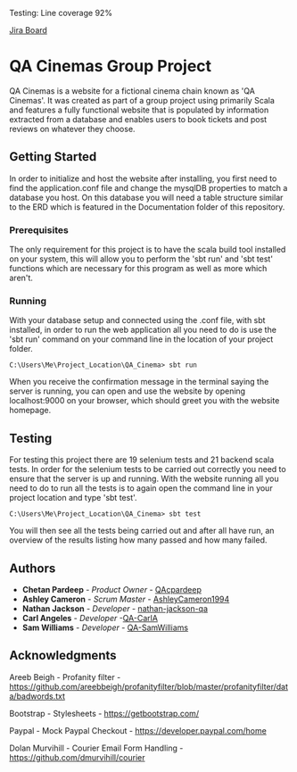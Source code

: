 Testing: Line coverage 92% 

[Jira Board](https://team-1606236407721.atlassian.net/jira/software/projects/QAC/boards/8/roadmap)
# QA Cinemas Group Project
QA Cinemas is a website for a fictional cinema chain known as 'QA Cinemas'. It was created as part of a group project using primarily Scala and features a fully functional website that is populated by information extracted from a database and enables users to book tickets and post reviews on whatever they choose.
## Getting Started
In order to initialize and host the website after installing, you first need to find the application.conf file and change the mysqlDB properties to match a database you host. On this database you will need a table structure similar to the ERD which is featured in the Documentation folder of this repository.

### Prerequisites
The only requirement for this project is to have the scala build tool installed on your system, this will allow you to perform the 'sbt run' and 'sbt test' functions which are necessary for this program as well as more which aren't.

### Running
With your database setup and connected using the .conf file, with sbt installed, in order to run the web application all you need to do is use the 'sbt run' command on your command line in the location of your project folder.
```
C:\Users\Me\Project_Location\QA_Cinema> sbt run
```
When you receive the confirmation message in the terminal saying the server is running, you can open and use the website by opening localhost:9000 on your browser, which should greet you with the website homepage.
## Testing
For testing this project there are 19 selenium tests and 21 backend scala tests. In order for the selenium tests to be carried out correctly you need to ensure that the server is up and running. With the website running all you need to do to run all the tests is to again open the command line in your project location and type 'sbt test'.
```
C:\Users\Me\Project_Location\QA_Cinema> sbt test
```
You will then see all the tests being carried out and after all have run, an overview of the results listing how many passed and how many failed.
## Authors

* **Chetan Pardeep** - *Product Owner* - [QAcpardeep](https://github.com/QAcpardeep)
* **Ashley Cameron** - *Scrum Master* - [AshleyCameron1994](https://github.com/AshleyCameron1994)
* **Nathan Jackson** - *Developer* - [nathan-jackson-qa](https://github.com/nathan-jackson-qa)
* **Carl Angeles** - *Developer* -[QA-CarlA](https://github.com/QA-CarlA)
* **Sam Williams** - *Developer* - [QA-SamWilliams](https://github.com/QA-SamWilliams)



## Acknowledgments
Areeb Beigh - Profanity filter - https://github.com/areebbeigh/profanityfilter/blob/master/profanityfilter/data/badwords.txt

Bootstrap - Stylesheets - https://getbootstrap.com/

Paypal - Mock Paypal Checkout - https://developer.paypal.com/home

Dolan Murvihill - Courier Email Form Handling - https://github.com/dmurvihill/courier
